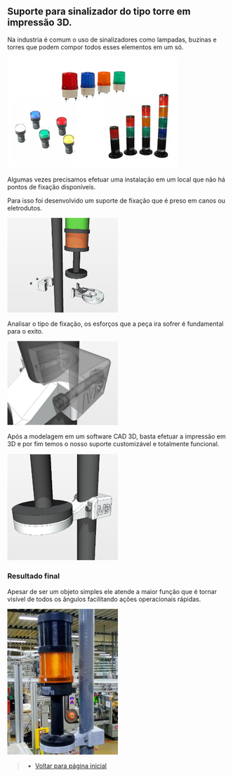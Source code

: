 ## Suporte para sinalizador do tipo torre em impressão 3D.

Na industria é comum o uso de sinalizadores como lampadas, buzinas e torres que podem compor todos esses elementos em um só.

<img src="/Holder-Light/Assets/torre-sinaleiro.png"/> 

Algumas vezes precisamos efetuar uma instalação em um local que não há pontos de fixação disponíveis.

Para isso foi desenvolvido um suporte de fixação que é preso em canos ou eletrodutos.

<img src="/Holder-Light/Assets/Sinaleiro7.png" width="50%"/> 

Analisar o tipo de fixação, os esforços que a peça ira sofrer é fundamental para o exito.

<img src="/Holder-Light/Assets/Sinaleiro4.png" width="50%"/> 

Após a modelagem em um software CAD 3D, basta efetuar a impressão em 3D e por fim temos o nosso suporte customizável e totalmente funcional.

<img src="/Holder-Light/Assets/Sinaleiro3.png" width="50%"/> 

### Resultado final
Apesar de ser um objeto simples ele atende a maior função que é tornar visível de todos os ângulos facilitando ações operacionais rápidas.

<img src="/Holder-Light/Assets/20220608_194249.jpg" width="50%"/> 

>* [Voltar para página inicial](../README.md)

